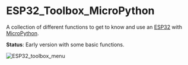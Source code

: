 # ESP32_Toolbox_MicroPython
A collection of different functions to get to know and use an [ESP32](https://www.espressif.com/en/products/socs/esp32) with [MicroPython](https://micropython.org).

**Status**: Early version with some basic functions.

![ESP32_toolbox_menu](https://user-images.githubusercontent.com/62748655/137801203-7903a762-acd9-4b12-ba7e-26f66dd45fc9.png)
